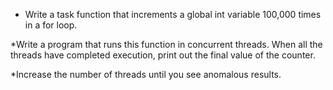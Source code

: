  * Write a task function that increments a global int variable 100,000 times in a for loop.

*Write a program that runs this function in concurrent threads. When all the threads have completed execution, print out the final value of the counter.

*Increase the number of threads until you see anomalous results.
